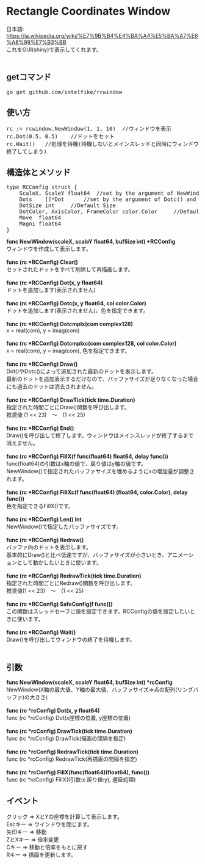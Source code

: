 <h1>Rectangle Coordinates Window</h1>

日本語:<br>
https://ja.wikipedia.org/wiki/%E7%9B%B4%E4%BA%A4%E5%BA%A7%E6%A8%99%E7%B3%BB<br>
これをGUI(shiny)で表示してくれます。<br>
<br>

<h2>getコマンド</h2>

<pre>
go get github.com/intelfike/rcwindow
</pre>

<h2>使い方</h2>

<pre>
rc := rcwindow.NewWindow(1, 1, 10)	//ウィンドウを表示
rc.Dot(0.5, 0.5)	//ドットをセット
rc.Wait()	//処理を待機(待機しないとメインスレッドと同時にウィンドウの描画
終了してしまう)
</pre>

<h2>構造体とメソッド</h2>
<pre>
type RCConfig struct {
	ScaleX, ScaleY float64	//set by the argument of NewWindow() function
	Dots    []*Dot 		//set by the argument of Dotc() and Dot() function
	DotSize int 	//Default Size
	DotColor, AxisColor, FrameColor color.Color 	//Default Color
	Move  float64
	Magni float64
}
</pre>

<b>func NewWindow(scaleX, scaleY float64, bufSize int) *RCConfig</b><br>
ウィンドウを作成して表示します。<br>
<br>
<b>func (rc *RCConfig) Clear()</b><br>
セットされたドットをすべて削除して再描画します。<br>
<br>
<b>func (rc *RCConfig) Dot(x, y float64)</b><br>
ドットを追加します(表示されません)<br>
<br>
<b>func (rc *RCConfig) Dotc(x, y float64, col color.Color)</b><br>
ドットを追加します(表示されません)。色を指定できます。<br>
<br>
<b>func (rc *RCConfig) Dotcmplx(com complex128)</b><br>
x = real(com), y = imag(com)<br>
<br>
<b>func (rc *RCConfig) Dotcmplxc(com complex128, col color.Color)</b><br>
x = real(com), y = imag(com), 色を指定できます。<br>
<br>
<b>func (rc *RCConfig) Draw()</b><br>
Dot()やDotc()によって追加された最新のドットを表示します。<br>
最新のドットを追加表示するだけなので、バッファサイズが足りなくなった場合にも過去のドットは消去されません。<br>
<br>
<b>func (rc *RCConfig) DrawTick(tick time.Duration)</b><br>
指定された時間ごとにDraw()関数を呼び出します。<br>
推奨値 (1 << 23)　～　(1 << 25)<br>
<br>
<b>func (rc *RCConfig) End()</b><br>
Draw()を呼び出して終了します。ウィンドウはメインスレッドが終了するまで消えません。<br>
<br>
<b>func (rc *RCConfig) FillX(f func(float64) float64, delay func())</b><br>
func(float64)の引数はx軸の値で、戻り値はy軸の値です。<br>
NewWindow()で指定されたバッファサイズを埋めるようにxの増加量が調整されます。<br>
<br>
<b>func (rc *RCConfig) FillXc(f func(float64) (float64, color.Color), delay func())</b><br>
色を指定できるFillX()です。<br>
<br>
<b>func (rc *RCConfig) Len() int</b><br>
NewWindow()で指定したバッファサイズです。<br>
<br>
<b>func (rc *RCConfig) Redraw()</b><br>
バッファ内のドットを表示します。<br>
基本的にDraw()と比べ低速ですが、バッファサイズが小さいとき、アニメーションとして動かしたいときに使います。<br>
<br>
<b>func (rc *RCConfig) RedrawTick(tick time.Duration)</b><br>
指定された時間ごとにRedraw()関数を呼び出します。<br>
推奨値(1 << 23)　～　(1 << 25)<br>
<br>
<b>func (rc *RCConfig) SafeConfig(f func())</b><br>
この関数はスレッドセーフに値を設定できます。RCConfigの値を設定したいときに使います。<br>
<br>
<b>func (rc *RCConfig) Wait()</b><br>
Draw()を呼び出してウィンドウの終了を待機します。<br>
<br>


<h2>引数</h2>
<b>func NewWindow(scaleX, scaleY float64, bufSize int) *rcConfig</b><br>
NewWindow(X軸の最大値、Y軸の最大値、バッファサイズ=>点の配列(リングバッファ)の大きさ)<br>
<br>
<b>func (rc *rcConfig) Dot(x, y float64)</b><br>
func (rc *rcConfig) Dot(x座標の位置, y座標の位置)<br>
<br>
<b>func (rc *rcConfig) DrawTick(tick time.Duration)</b><br>
func (rc *rcConfig) DrawTick(描画の間隔を指定)<br>
<br>
<b>func (rc *rcConfig) RedrawTick(tick time.Duration)</b><br>
func (rc *rcConfig) RedrawTick(再描画の間隔を指定)<br>
<br>
<b>func (rc *rcConfig) FillX(func(float64)(float64), func())</b><br>
func (rc *rcConfig) FillX((引数:x 戻り値:y), 遅延処理)<br>


<h2>イベント</h2>

クリック => XとYの座標を計算して表示します。<br>
Escキー => ウインドウを閉じます。<br>
矢印キー => 移動<br>
ZとXキー => 倍率変更<br>
Cキー => 移動と倍率をもとに戻す<br>
Rキー => 描画を更新します。<br>
